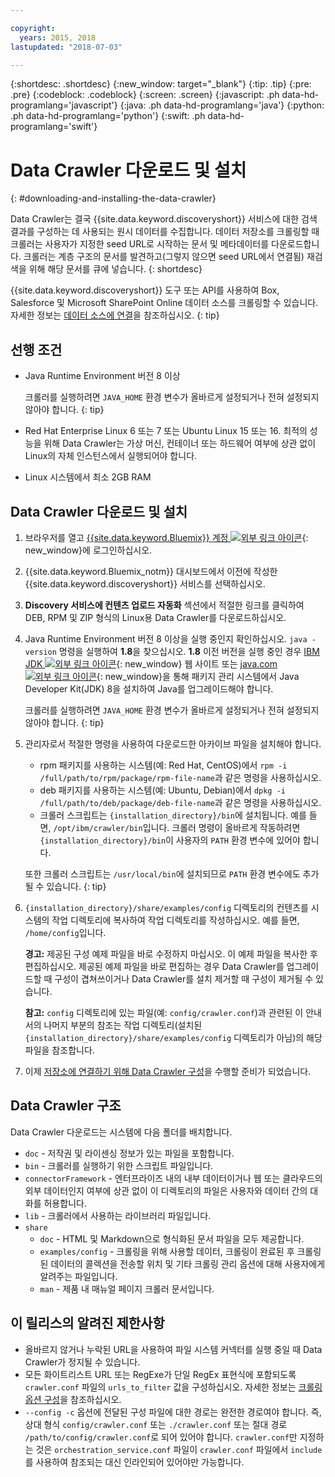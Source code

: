 ```yaml
---

copyright:
  years: 2015, 2018
lastupdated: "2018-07-03"

---
```


{:shortdesc: .shortdesc}
{:new_window: target="_blank"}
{:tip: .tip}
{:pre: .pre}
{:codeblock: .codeblock}
{:screen: .screen}
{:javascript: .ph data-hd-programlang='javascript'}
{:java: .ph data-hd-programlang='java'}
{:python: .ph data-hd-programlang='python'}
{:swift: .ph data-hd-programlang='swift'}

# Data Crawler 다운로드 및 설치
{: #downloading-and-installing-the-data-crawler}

Data Crawler는 결국 {{site.data.keyword.discoveryshort}} 서비스에 대한 검색 결과를 구성하는 데 사용되는 원시 데이터를 수집합니다. 데이터 저장소를 크롤링할 때 크롤러는 사용자가 지정한 seed URL로 시작하는 문서 및 메타데이터를 다운로드합니다. 크롤러는 계층 구조의 문서를 발견하고(그렇지 않으면 seed URL에서 연결됨) 재검색을 위해 해당 문서를 큐에 넣습니다.
{: shortdesc}

{{site.data.keyword.discoveryshort}} 도구 또는 API를 사용하여 Box, Salesforce 및 Microsoft SharePoint Online 데이터 소스를 크롤링할 수 있습니다. 자세한 정보는 [데이터 소스에 연결](/docs/services/discovery/connect.html)을 참조하십시오.
{: tip}

## 선행 조건

-   Java Runtime Environment 버전 8 이상

    크롤러를 실행하려면 `JAVA_HOME` 환경 변수가 올바르게 설정되거나 전혀 설정되지 않아야 합니다.
    {: tip}
-   Red Hat Enterprise Linux 6 또는 7 또는 Ubuntu Linux 15 또는 16. 최적의 성능을 위해 Data Crawler는 가상 머신, 컨테이너 또는 하드웨어 여부에 상관 없이 Linux의 자체 인스턴스에서 실행되어야 합니다.

-   Linux 시스템에서 최소 2GB RAM

## Data Crawler 다운로드 및 설치

1.  브라우저를 열고 [{{site.data.keyword.Bluemix}} 계정 ![외부 링크 아이콘](../../icons/launch-glyph.svg "외부 링크 아이콘")](https://console.ng.bluemix.net){: new_window}에 로그인하십시오.

1.  {{site.data.keyword.Bluemix_notm}} 대시보드에서 이전에 작성한 {{site.data.keyword.discoveryshort}} 서비스를 선택하십시오.

1.  **Discovery 서비스에 컨텐츠 업로드 자동화** 섹션에서 적절한 링크를 클릭하여 DEB, RPM 및 ZIP 형식의 Linux용 Data Crawler를 다운로드하십시오.

1.  Java Runtime Environment 버전 8 이상을 실행 중인지 확인하십시오. `java -version` 명령을 실행하여 **1.8**을 찾으십시오. **1.8** 이전 버전을 실행 중인 경우 [IBM JDK ![외부 링크 아이콘](../../icons/launch-glyph.svg "외부 링크 아이콘")](https://www.ibm.com/developerworks/java/jdk/){: new_window} 웹 사이트 또는 [java.com ![외부 링크 아이콘](../../icons/launch-glyph.svg "외부 링크 아이콘")](http://www.java.com){: new_window}을 통해 패키지 관리 시스템에서 Java Developer Kit(JDK) 8을 설치하여 Java를 업그레이드해야 합니다.

    크롤러를 실행하려면 `JAVA_HOME` 환경 변수가 올바르게 설정되거나 전혀 설정되지 않아야 합니다.
    {: tip}

1.  관리자로서 적절한 명령을 사용하여 다운로드한 아카이브 파일을 설치해야 합니다.

    -   rpm 패키지를 사용하는 시스템(예: Red Hat, CentOS)에서 `rpm -i /full/path/to/rpm/package/rpm-file-name`과 같은 명령을 사용하십시오.
    -   deb 패키지를 사용하는 시스템(예: Ubuntu, Debian)에서 `dpkg -i /full/path/to/deb/package/deb-file-name`과 같은 명령을 사용하십시오.
    -   크롤러 스크립트는 `{installation_directory}/bin`에 설치됩니다. 예를 들면, `/opt/ibm/crawler/bin`입니다. 크롤러 명령이 올바르게 작동하려면 `{installation_directory}/bin`이 사용자의 `PATH` 환경 변수에 있어야 합니다.

    또한 크롤러 스크립트는 `/usr/local/bin`에 설치되므로 `PATH` 환경 변수에도 추가될 수 있습니다.
    {: tip}
1.  `{installation_directory}/share/examples/config` 디렉토리의 컨텐츠를 시스템의 작업 디렉토리에 복사하여 작업 디렉토리를 작성하십시오. 예를 들면, `/home/config`입니다.

    **경고:** 제공된 구성 예제 파일을 바로 수정하지 마십시오. 이 예제 파일을 복사한 후 편집하십시오. 제공된 예제 파일을 바로 편집하는 경우 Data Crawler를 업그레이드할 때 구성이 겹쳐쓰이거나 Data Crawler를 설치 제거할 때 구성이 제거될 수 있습니다.

    **참고:** `config` 디렉토리에 있는 파일(예: `config/crawler.conf`)과 관련된 이 안내서의 나머지 부분의 참조는 작업 디렉토리(설치된 `{installation_directory}/share/examples/config` 디렉토리가 아님)의 해당 파일을 참조합니다.

1.  이제 [저장소에 연결하기 위해 Data Crawler 구성](/docs/services/discovery/data-crawler-seeds.html)을 수행할 준비가 되었습니다.

## Data Crawler 구조

Data Crawler 다운로드는 시스템에 다음 폴더를 배치합니다.

-   `doc` - 저작권 및 라이센싱 정보가 있는 파일을 포함합니다.
-   `bin` - 크롤러를 실행하기 위한 스크립트 파일입니다.
-   `connectorFramework` - 엔터프라이즈 내의 내부 데이터이거나 웹 또는 클라우드의 외부 데이터인지 여부에 상관 없이 이 디렉토리의 파일은 사용자와 데이터 간의 대화를 허용합니다.
-   `lib` - 크롤러에서 사용하는 라이브러리 파일입니다.
-   `share`
    -   `doc` - HTML 및 Markdown으로 형식화된 문서 파일을 모두 제공합니다.
    -   `examples/config` - 크롤링을 위해 사용할 데이터, 크롤링이 완료된 후 크롤링된 데이터의 콜렉션을 전송할 위치 및 기타 크롤링 관리 옵션에 대해 사용자에게 알려주는 파일입니다.
    -   `man` - 제품 내 매뉴얼 페이지 크롤러 문서입니다.

## 이 릴리스의 알려진 제한사항

-   올바르지 않거나 누락된 URL을 사용하여 파일 시스템 커넥터를 실행 중일 때 Data Crawler가 정지될 수 있습니다.
-   모든 화이트리스트 URL 또는 RegExe가 단일 RegEx 표현식에 포함되도록 `crawler.conf` 파일의 `urls_to_filter` 값을 구성하십시오. 자세한 정보는 [크롤링 옵션 구성](/docs/services/discovery/data-crawler-discovery.html#configuring-crawl-options)을 참조하십시오.
-   `--config -c` 옵션에 전달된 구성 파일에 대한 경로는 완전한 경로여야 합니다. 즉, 상대 형식 `config/crawler.conf` 또는 `./crawler.conf` 또는 절대 경로 `/path/to/config/crawler.conf`로 되어 있어야 합니다. `crawler.conf`만 지정하는 것은 `orchestration_service.conf` 파일이 `crawler.conf` 파일에서 `include`를 사용하여 참조되는 대신 인라인되어 있어야만 가능합니다.
